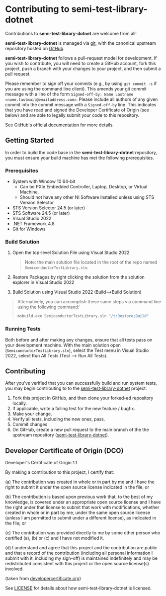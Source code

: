 # Contributing to semi-test-library-dotnet

Contributions to **semi-test-library-dotnet** are welcome from all!

**semi-test-library-dotnet** is managed via [git](https://git-scm.com), with the canonical upstream
repository hosted on [GitHub](https://github.com/ni/semi-test-library-dotnet).

**semi-test-library-dotnet** follows a pull-request model for development.
If you wish to contribute, you will need to create a GitHub account, fork this project,
push a branch with your changes to your project, and then submit a pull request.

Please remember to sign off your commits (e.g., by using `git commit -s` if you
are using the command line client). This amends your git commit message with a line
of the form `Signed-off-by: Name Lastname <name.lastmail@emailaddress.com>`. Please
include all authors of any given commit into the commit message with a
`Signed-off-by` line. This indicates that you have read and signed the Developer
Certificate of Origin (see below) and are able to legally submit your code to
this repository.

See [GitHub's official documentation](https://help.github.com/articles/using-pull-requests/) for more details.

## Getting Started

In order to build the code base in the **semi-test-library-dotnet** repository, you must ensure your build machine has met the following prerequisites.
  
### Prerequisites

- System with Window 10 64-bit
  - Can be PXIe Embedded Controller, Laptop, Desktop, or Virtual Machine.
  - Should not have any other NI Software Installed unless using STS Version Selector
- STS Version Selector 24.5 (or later)
- STS Software 24.5 (or later)
- Visual Studio 2022
- .NET Framework 4.8
- Git for Windows

### Build Solution

1. Open the top-level Solution File using Visual Studio 2022

   > Note: the main solution file located in the root of the repo named `SemiconductorTestLibrary.sln`.

2. Restore Packages by right clicking the solution from the solution explorer in Visual Studio 2022
3. Build Solution using Visual Studio 2022 (Build-->Build Solution)

> Alternatively, you can accomplish these same steps via command line using the following command:'
>
> ```bash
> msbuild.exe SemiconductorTestLibrary.sln "/t:Restore;Build"
> ```

### Running Tests

Both before and after making any changes, ensure that all tests pass on your development machine. With the main solution open (`SemiconductorTestLibrary.sln`), select the Test menu in Visual Studio 2022, select Run All Tests (Test --> Run All Tests).

## Contributing

After you've verified that you can successfully build and run system tests, you may begin contributing to to the  [semi-test-library-dotnet](https://github.com/ni/semi-test-library-dotnet) project.

1. Fork this project in GitHub, and then clone your forked-ed repository locally.
2. If applicable, write a failing test for the new feature / bugfix.
3. Make your change.
4. Verify all tests, including the new ones, pass.
5. Commit changes
6. On GitHub, create a new pull request to the main branch of the the upstream repository ([semi-test-library-dotnet](https://github.com/ni/semi-test-library-dotnet)).

## Developer Certificate of Origin (DCO)

   Developer's Certificate of Origin 1.1

   By making a contribution to this project, I certify that:

   (a) The contribution was created in whole or in part by me and I
       have the right to submit it under the open source license
       indicated in the file; or

   (b) The contribution is based upon previous work that, to the best
       of my knowledge, is covered under an appropriate open source
       license and I have the right under that license to submit that
       work with modifications, whether created in whole or in part
       by me, under the same open source license (unless I am
       permitted to submit under a different license), as indicated
       in the file; or

   (c) The contribution was provided directly to me by some other
       person who certified (a), (b) or (c) and I have not modified
       it.

   (d) I understand and agree that this project and the contribution
       are public and that a record of the contribution (including all
       personal information I submit with it, including my sign-off) is
       maintained indefinitely and may be redistributed consistent with
       this project or the open source license(s) involved.

(taken from [developercertificate.org](https://developercertificate.org/))

See [LICENSE](https://github.com/ni/semi-test-library-dotnet/blob/main/LICENSE)
for details about how semi-test-library-dotnet is licensed.
